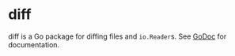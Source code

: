 # diff

diff is a Go package for diffing files and `io.Reader`s. See
[GoDoc](https://godoc.org/github.com/cespare/diff) for documentation.
